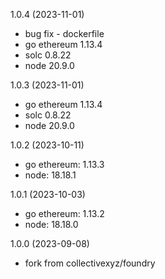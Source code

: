 1.0.4 (2023-11-01)

* bug fix - dockerfile
* go ethereum 1.13.4
* solc 0.8.22
* node 20.9.0

1.0.3 (2023-11-01)

* go ethereum 1.13.4
* solc 0.8.22
* node 20.9.0


1.0.2 (2023-10-11)

* go ethereum: 1.13.3
* node: 18.18.1

1.0.1 (2023-10-03)

* go ethereum: 1.13.2
* node: 18.18.0

1.0.0 (2023-09-08)

* fork from collectivexyz/foundry
